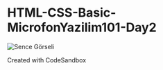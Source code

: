 # HTML-CSS-Basic-MicrofonYazilim101-Day2

![Sence Görseli](https://github.com/muharremosmantopakkaya/HTML-CSS-Basics-Microfon-Yazilim101-Day2/raw/main/img/sence.png)


Created with CodeSandbox
